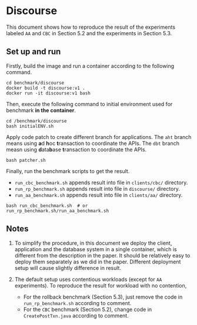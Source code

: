 # Discourse

This document shows how to reproduce the result of the experiments labeled `AA` and `CBC` in Section 5.2 and the experiments in Section 5.3.

## Set up and run

Firstly, build the image and run a container according to the following command.

```shell
cd benchmark/discourse
docker build -t discourse:v1 .
docker run -it discourse:v1 bash
```

Then, execute the following command to initial environment used for benchmark **in the container**.

```shell
cd /benchmark/discourse
bash initialENV.sh
```

Apply code patch to create different branch for applications. The `aht` branch means using **a**d **h**oc **t**ransaction to coordinate the APIs. The `dbt` branch measn using **d**ata**b**ase **t**ransaction to coordinate the APIs.

```shell
bash patcher.sh
```

Finally, run the benchmark scripts to get the result.

- `run_cbc_benchmark.sh` appends result into file in `clients/cbc/` directory.
- `run_rp_benchmark.sh` appends result into file in `discourse/` directory.
- `run_aa_benchmark.sh` appends result into file in `clients/aa/` directory.

```shell
bash run_cbc_benchmark.sh  # or run_rp_benchmark.sh/run_aa_benchmark.sh
```

## Notes

1. To simplify the procedure, in this document we deploy the client, application and the database system in a single container, which is different from the description in the paper. It should be relatively easy to deploy them separately as we did in the paper. Different deployment setup will cause slightly difference in result.

2. The default setup uses contentious workloads (except for `AA` experiments). To reproduce the result for workload with no contention,
   - For the rollback benchmark (Section 5.3), just remove the code in `run_rp_benchmark.sh` according to comment.
   - For the `CBC` benchmark (Section 5.2), change code in `CreatePostTxn.java` according to comment.
